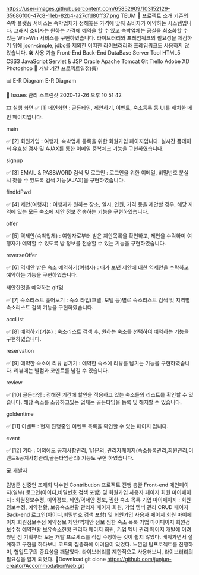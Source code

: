 https://user-images.githubusercontent.com/65852909/103152129-35686f00-47c8-11eb-82b4-a27dfd80ff37.png
TEUM
📑 프로젝트 소개
 기존의 숙박 플랫폼 서비스는 숙박업체가 정해놓은 가격에 맞춰 소비자가 예약하는 시스템입니다.
그래서 소비자는 원하는 가격에 예약을 할 수 있고 숙박업체는 공실을 최소화할 수 있는 Win-Win 서비스를 구현하였습니다.
 라이브러리와 프레임워크의 필요성을 체감하기 위해 json-simple, jdbc를 제외한 어떠한 라이브러리와 프레임워크도 사용하지 않았습니다.
🛠 사용 기술
Front-End	Back-End	DataBase	Server	Tool
HTML5
CSS3
JavaScript	Servlet & JSP	Oracle	Apache Tomcat	Git
Trello
Adobe XD
Photoshop
📅 개발 기간
프로젝트일정(틈)

📊 E-R Diagram
E-R Diagram

📖 Issues 관리
스크린샷 2020-12-26 오후 10 51 42

🎞 실행 화면
✅ [1] 메인화면 : 골든타임, 제안하기, 이벤트, 숙소등록 등 UI를 배치한 메인 페이지입니다.

main

✅ [2] 회원가입 : 여행자, 숙박업체 등록을 위한 회원가입 페이지입니다. 실시간 폼데이터 유효성 검사 및 AJAX를 통한 이메일 중복체크 기능을 구현하였습니다.

signup

✅ [3] EMAIL & PASSWORD 검색 및 로그인 : 로그인을 위한 이메일, 비밀번호 분실 시 찾을 수 있도록 검색 기능(AJAX)을 구현하였습니다.

findIdPwd

✅ [4] 제안(여행자) : 여행자가 원하는 장소, 일시, 인원, 가격 등을 제안할 경우, 해당 지역에 있는 모든 숙소에 제안 정보 전송하는 기능을 구현하였습니다.

offer

✅ [5] 역제안(숙박업체) : 여행자로부터 받은 제안목록을 확인하고, 제안을 수락하며 여행자가 예약할 수 있도록 방 정보를 전송할 수 있는 기능을 구현하였습니다.

reverseOffer

✅ [6] 역제안 받은 숙소 예약하기(여행자) : 내가 보낸 제안에 대한 역제안을 수락하고 예약하는 기능을 구현하였습니다.

제안한것을 예약하는 gif임

✅ [7] 숙소리스트 훑어보기 : 숙소 타입(호텔, 모텔 등)별로 숙소리스트 검색 및 지역별 숙소리스트 검색 기능을 구현하였습니다.

accList

✅ [8] 예약하기(기본) : 숙소리스트 검색 후, 원하는 숙소를 선택하여 예약하는 기능을 구현하였습니다.

reservation

✅ [9] 예약한 숙소에 리뷰 남기기 : 예약한 숙소에 리뷰를 남기는 기능을 구현하였습니다. 리뷰에는 별점과 코멘트를 남길 수 있습니다.

review

✅ [10] 골든타임 : 정해진 기간에 할인을 적용하고 있는 숙소들의 리스트를 확인할 수 있습니다. 해당 숙소를 소유하고있는 업체는 골든타임을 등록 및 해지할 수 있습니다.

goldentime

✅ [11] 이벤트 : 현재 진행중인 이벤트 목록을 확인할 수 있는 페이지 입니다.

event

✅ [12] 기타 : 이외에도 공지사항관리, 1:1문의, 관리자페이지(숙소등록관리,회원관리,이벤트&공지사항관리,골든타임관리) 기능도 구현 하였습니다.

💻 개발자

김병준	
신중언	
조재희	
박수현
Contribution
프로젝트 진행 총괄
 Front-end
메인페이지(일부)
로그인(아이디,비밀번호 검색 포함) 및 회원가입
사용자 페이지
회원 마이페이지 : 회원정보수정, 예약정보, 제안/역제안 정보, 찜한 숙소 목록
기업 마이페이지 : 회원정보수정, 예약현황, 보유숙소현황
관리자 페이지
회원, 기업 멤버 관리 CRUD 페이지
 Back-end
로그인(아이디,비밀번호 검색 포함) 및 회원가입
사용자 페이지
회원 마이페이지
회원정보수정
예약정보
제안/역제안 정보
찜한 숙소 목록
기업 마이페이지
회원정보수정
예약현황
보유숙소현황
관리자 페이지
회원, 기업 멤버 관리 페이지
개발에 어려웠던 점
 기획부터 모든 개발 프로세스를 직접 수행하는 것이 쉽지 않았다.
 배워가면서 설계하고 구현을 하다보니 코드의 집중화에 어려움이 있었다.
느낀점
 팀프로젝트를 진행하며, 협업도구의 중요성을 깨달았다.
 라이브러리를 제한적으로 사용해보니, 라이브러리의 필요성을 알게 되었다.
💼Download
git clone https://github.com/junjun-creator/AccommodationWeb.git
